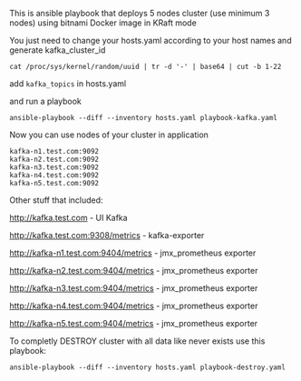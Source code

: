 This is ansible playbook that deploys 5 nodes cluster (use minimum 3 nodes) using bitnami Docker image in KRaft mode

You just need to change your hosts.yaml  according to your host names   and generate kafka_cluster_id

```cat /proc/sys/kernel/random/uuid | tr -d '-' | base64 | cut -b 1-22```

add ```kafka_topics``` in hosts.yaml


and run a playbook

```ansible-playbook --diff --inventory hosts.yaml playbook-kafka.yaml ```



Now you can use nodes of your cluster in application
```
kafka-n1.test.com:9092
kafka-n2.test.com:9092
kafka-n3.test.com:9092
kafka-n4.test.com:9092
kafka-n5.test.com:9092
```

Other stuff that included:

http://kafka.test.com - UI Kafka

http://kafka.test.com:9308/metrics - kafka-exporter

http://kafka-n1.test.com:9404/metrics - jmx_prometheus exporter

http://kafka-n2.test.com:9404/metrics - jmx_prometheus exporter

http://kafka-n3.test.com:9404/metrics - jmx_prometheus exporter

http://kafka-n4.test.com:9404/metrics - jmx_prometheus exporter

http://kafka-n5.test.com:9404/metrics - jmx_prometheus exporter


To completly DESTROY cluster with all data like never exists use this playbook:

```ansible-playbook --diff --inventory hosts.yaml playbook-destroy.yaml ```
